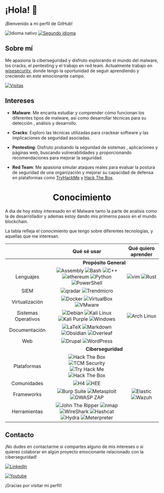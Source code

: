 # ¡Hola! 👋

¡Bienvenido a mi perfil de GitHub!

![Idioma nativo](https://img.shields.io/badge/Nat-🇪🇸-%23aaaaaa.svg?style=flat)
[![Segundo idioma](https://img.shields.io/badge/B1-🇬🇧-%23aaaaaa.svg?style=flat)](/languages/README-en.md)


## Sobre mí

Me apasiona la ciberseguridad y disfruto explorando el mundo del malware, los cracks, el pentesting y el trabajo en red team. Actualmente trabajo en [wisesecurity](https://www.wisesecurity.com/), donde tengo la oportunidad de seguir aprendiendo y creciendo en este emocionante campo.

[![Visitas](https://komarev.com/ghpvc/?username=M4LT3REG0)](https://github.com/M4LT3REG0)


## Intereses

- **Malware**: Me encanta estudiar y comprender cómo funcionan los diferentes tipos de malware, así como desarrollar técnicas para su detección , análisis y desarrollo.
  
- **Cracks**: Exploro las técnicas utilizadas para crackear software y las implicaciones de seguridad asociadas.

- **Pentesting**: Disfruto probando la seguridad de sistemas , aplicaciones y páginas web, buscando vulnerabilidades y proporcionando recomendaciones para mejorar la seguridad.

- **Red Team**: Me apasiona simular ataques reales para evaluar la postura de seguridad de una organización y mejorar su capacidad de defensa en plataformas como [TryHackMe](https://tryhackme.com/) y [Hack The Box](https://www.hackthebox.eu/).



<div align="center">
    <h1>Conocimiento </h1>
    <div align="left">
        <p>
            A dia de hoy estoy interesado en el Malware tanto la parte de analisis como la de desarrollador y ademas estoy                dando mis primeros pasos en el mundo blockchain.
        </p>
        <p>
        </p>
        <p>
            La tabla refleja el conocimiento que tengo sobre diferentes tecnologías, y aquellas que me interesan.
        </p>
    </div>
    <table>
        <thead>
            <tr>
                <th></th>
                <th>Qué sé usar</th>
                <th>Qué quiero aprender</th>
            </tr>
        </thead>
        <tbody align="center">
            <tr>
                <td> <!-- Espacio vacío --> </td>
                <td colspan=2>
                    <b>Propósito General</b>
                </td>
            </tr>
            <tr>
                <td>Lenguajes</td>
                <td>
                    <img src="https://img.shields.io/badge/Assembly-%23545454.svg?style=flat&logo=assembly&logoColor=white" alt="Assembly">
                    <img src="https://img.shields.io/badge/Bash-%23121011.svg?style=flat&logo=gnu-bash&logoColor=white" alt="Bash">
                    <img src="https://img.shields.io/badge/C++-%2300599C.svg?style=flat&logo=c%2B%2B&logoColor=white" alt="C++">
                    <img src="https://img.shields.io/badge/Remmix.Ethereum-5e5086?style=flat&logo=haskell&logoColor=white" alt="ethereum">
                    <img src="https://img.shields.io/badge/Python-3670A0?style=flat&logo=python&logoColor=white" alt="Python">
                    <img src="https://img.shields.io/badge/PowerShell-%235391FE.svg?style=flat&logo=powershell&logoColor=white" alt="PowerShell">
                </td>
                <td>
                    <img src="https://img.shields.io/badge/Vim-%23FFE953.svg?style=flat&logo=nim&logoColor=black" alt="vim">
                    <img src="https://img.shields.io/badge/Rust-%23000000.svg?style=flat&logo=rust&logoColor=white" alt="Rust">
                </td>
            </tr>
            <tr>
                <td>SIEM</td>
                <td>
                    <img src="https://img.shields.io/badge/Qradar-003545?style=flat&logo=mariadb&logoColor=white" alt="qradar">
                    <img src="https://img.shields.io/badge/Trendmicro-%2300f.svg?style=flat&logo=mysql&logoColor=white" alt="Trendmicro">
                </td>
                <td>
                </td>
            </tr>
            <tr>
                <td>Virtualización</td>
                <td>
                    <img src="https://img.shields.io/badge/Docker-%230db7ed.svg?style=flat&logo=docker&logoColor=white" alt="Docker">
                    <img src="https://img.shields.io/badge/VirtualBox-%23183A61.svg?style=flat&logo=virtualbox&logoColor=white" alt="VirtualBox">
                    <img src="https://img.shields.io/badge/VMware-%23607078.svg?style=flat&logo=vmware&logoColor=white" alt="VMware">
                </td>
                <td>
                </td>
            </tr>
            <tr>
                <td>Sistemas Operativos</td>
                <td>
                    <img src="https://img.shields.io/badge/Debian-%23A81D33.svg?style=flat&logo=debian&logoColor=white" alt="Debian">
                    <img src="https://img.shields.io/badge/Kali%20Linux-%23080636.svg?style=flat&logo=kali-linux&logoColor=white" alt="Kali Linux">
                    <img src="https://img.shields.io/badge/Kali%20Purple-%23AE078C.svg?style=flat&logo=kali-linux&logoColor=white" alt="Kali Purple">
                    <img src="https://img.shields.io/badge/Windows-0078D6?style=flat&logo=windows&logoColor=white" alt="Windows">
                </td>
                <td>
                    <img src="https://img.shields.io/badge/Arch%20Linux-%231793D1.svg?style=flat&logo=arch-linux&logoColor=white" alt="Arch Linux">
                </td>
            </tr>
            <tr>
                <td>Documentación</td>
                <td>
                    <img src="https://img.shields.io/badge/Latex-%23008080.svg?style=flat&logo=latex&logoColor=white" alt="LaTeX">
                    <img src="https://img.shields.io/badge/Markdown-%23151515.svg?style=flat&logo=markdown&logoColor=white" alt="Markdown">
                    <img src="https://img.shields.io/badge/Obsidian-%23483699.svg?style=flat&logo=obsidian&logoColor=white" alt="Obsidian">
                    <img src="https://img.shields.io/badge/Overleaf-%2347A141.svg?style=flat&logo=overleaf&logoColor=white" alt="Overleaf">
                </td>
                <td>
                </td>
            </tr>
            <tr>
                <td>Web</td>
                <td>
                    <img src="https://img.shields.io/badge/Drupal-%230678BE.svg?style=flat&logo=drupal&logoColor=white" alt="Drupal">
                    <img src="https://img.shields.io/badge/WordPress-%2321759B.svg?style=flat&logo=wordpress&logoColor=white" alt="WordPress">
                </td>
                <td>
                </td>
            </tr>
            <tr>
                <td> <!-- Vacío --> </td>
                <td colspan=2>
                    <b>Ciberseguridad</b>
                </td>
            </tr>
            <tr>
                <td>Plataformas</td>
                <td>
                    <img src="https://img.shields.io/badge/HTB%20Academy-%23111927.svg?style=flat&logo=hackthebox&logoColor=9FEF00" alt="Hack The Box">
                    <img src="https://img.shields.io/badge/TCM%20Security-%23D8265B.svg?style=flat&logo=tcm-security&logoColor=white" alt="TCM Security">
                    <img src="https://img.shields.io/badge/TryHackme-%23FFFFFF.svg?style=flat&logo=tryhackme&logoColor=C11111" alt="Try Hack Me">
                    <img src="https://img.shields.io/badge/Hack%20The%20Box-%23111927.svg?style=flat&logo=hackthebox&logoColor=9FEF00" alt="Hack The Box">                    
                </td>
                <td>
                </td>
            </tr>
            <tr>
                <td>Comunidades</td>
                <td>
                    <img src="https://img.shields.io/badge/H4ckingPro-%23F40003.svg?style=flat" alt="H4">
                    <img src="https://img.shields.io/badge/Hacking%20Ético%20Español-%235582A9.svg?style=flat&logoColor=white" alt="HEE">
                </td>
                <td>
                </td>
            </tr>
            <tr>
                <td>Frameworks</td>
                <td>
                    <img src="https://img.shields.io/badge/Burp%20Suite-%23FF6633.svg?style=flat&logo=burp-suite&logoColor=black" alt="Burp Suite">
                    <img src="https://img.shields.io/badge/Metasploit-%232596CD.svg?style=flat&logo=metasploit&logoColor=white" alt="Metasploit">
                    <img src="https://img.shields.io/badge/OWASP%20ZAP-%2300549E.svg?style=flat&logo=owasp-zap&logoColor=white" alt="OWASP ZAP">
                </td>
                <td>
                    <img src="https://img.shields.io/badge/Elastic-%232980B9.svg?style=flat&logo=zeek&logoColor=black" alt="Elastic">
                    <img src="https://img.shields.io/badge/Wazuh-%233AABE6.svg?style=flat&logo=wazuh&logoColor=white" alt="Wazuh">
                </td>
            </tr>
            <tr>
                <td>Herramientas</td>
                <td>
                    <img src="https://img.shields.io/badge/John%20The%20Ripper-%23BA1515.svg?style=flat&logo=john-the-ripper&logoColor=black" alt="John The Ripper">
                    <img src="https://img.shields.io/badge/nmap-%23D0ECF4.svg?style=flat&logo=nmap&logoColor=white" alt="nmap">
                    <img src="https://img.shields.io/badge/WireShark-%231679A7.svg?style=flat&logo=wireshark&logoColor=white" alt="WireShark">
                    <img src="https://img.shields.io/badge/YARA-%233E3E41.svg?style=flat&logo=hashcat&logoColor=white" alt="Hashcat">
                    <img src="https://img.shields.io/badge/Hydra-%23168F78.svg?style=flat&logo=hydra&logoColor=white" alt="Hydra">
                    <img src="https://img.shields.io/badge/Meterpreter-%232596CD.svg?style=flat&logo=meterpreter&logoColor=white" alt="Meterpreter">                    
                </td>
                <td>
                </td>
            </tr>
        </tbody>
    </table>
</div>



## Contacto

¡No dudes en contactarme si compartes alguno de mis intereses o si quieres colaborar en algún proyecto emocionante relacionado con la ciberseguridad!

[![LinkedIn](https://img.shields.io/badge/-LinkedIn-blue?style=flat-square&logo=linkedin&logoColor=white)](https://www.linkedin.com/in/antonio-g%C3%B3mez-dom%C3%ADnguez-2146ab232/)

[![Youtube](https://img.shields.io/badge/-Youtube-red?style=flat-square&logo=youtube&logoColor=white)](https://www.youtube.com/watch?v=2zw5zvBVoqw)


¡Gracias por visitar mi perfil!
